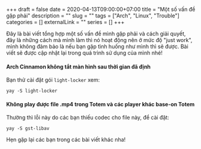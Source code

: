+++ 
draft = false
date = 2020-04-13T09:00:00+07:00
title = "Một số vấn đề gặp phải"
description = ""
slug = "" 
tags = ["Arch", "Linux", "Trouble"]
categories = []
externalLink = ""
series = []
+++

Đây là bài viết tổng hợp một số vấn đề mình gặp phải và cách giải quyết, đây là những cách mà mình làm thì nó hoạt động nên ở mức độ "just work", mình không đảm bảo là nếu bạn gặp tình huống như mình thì sẽ được. Bài viết sẽ được cập nhật lại trong quá trình sử dụng của mình nhé!

#### Arch Cinnamon không tắt màn hình sau thời gian đã định

Bạn thử cài đặt gói `light-locker` xem:

```shell
yay -S light-locker
```

#### Không play được file .mp4 trong Totem và các player khác base-on Totem

Thường thì lỗi này do các bạn thiếu codec cho file này, để cài đặt:

```shell
yay -S gst-libav
```

Hẹn gặp lại các bạn trong các bài viết khác nha!
